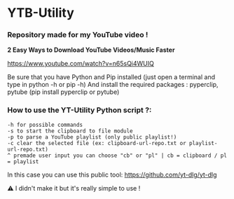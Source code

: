 # YTB-Utility

### Repository made for my YouTube video !
**2 Easy Ways to Download YouTube Videos/Music Faster**

https://www.youtube.com/watch?v=n65sQi4WUIQ

Be sure that you have Python and Pip installed (just open a terminal and type in python -h or pip -h)
And install the required packages : pyperclip, pytube (pip install pyperclip or pytube)

### How to use the YT-Utility Python script ?:
```
-h for possible commands
-s to start the clipboard to file module
-p to parse a YouTube playlist (only public playlist!)
-c clear the selected file (ex: clipboard-url-repo.txt or playlist-url-repo.txt)
^ premade user input you can choose "cb" or "pl" | cb = clipboard / pl = playlist
```

In this case you can use this public tool:
https://github.com/yt-dlg/yt-dlg

⚠ I didn't make it but it's really simple to use !
